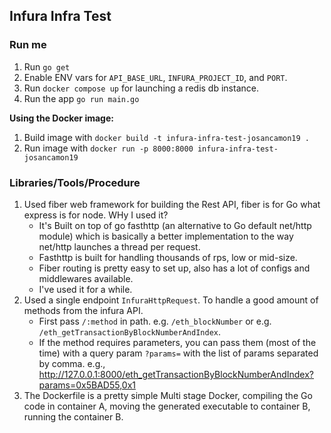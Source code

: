 ## Infura Infra Test

### Run me

1. Run ```go get```
2. Enable ENV vars for ```API_BASE_URL```, ```INFURA_PROJECT_ID```, and ```PORT```.
3. Run ```docker compose up``` for launching a redis db instance.
3. Run the app ```go run main.go```

**Using the Docker image:**

1. Build image with `docker build -t infura-infra-test-josancamon19 .`
2. Run image with `docker run -p 8000:8000 infura-infra-test-josancamon19`

### Libraries/Tools/Procedure

1. Used fiber web framework for building the Rest API, fiber is for Go what express is for node.
   WHy I used it?
   - It's Built on top of go fasthttp (an alternative to Go default net/http module) which is basically a better implementation to the way net/http launches a thread per request.
   - Fasthttp is built for handling thousands of rps, low or mid-size.
   - Fiber routing is pretty easy to set up, also has a lot of configs and middlewares available.
   - I've used it for a while.
2. Used a single endpoint `InfuraHttpRequest`. To handle a good amount of methods from the infura API.
    - First pass ```/:method``` in path. e.g. ```/eth_blockNumber``` or e.g. ```/eth_getTransactionByBlockNumberAndIndex```.
    - If the method requires parameters, you can pass them (most of the time) with a query
      param ```?params=``` with the list of params separated by comma. e.g., http://127.0.0.1:8000/eth_getTransactionByBlockNumberAndIndex?params=0x5BAD55,0x1
3. The Dockerfile is a pretty simple Multi stage Docker, compiling the Go code in container A, moving the generated
   executable to container B, running the container B.
